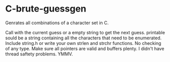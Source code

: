 # C-brute-guessgen
Genrates all combinations of a character set in C.

Call with the current guess or a empty string to get the next guess.
printable sould be a string containing all the characters that need to be enumerated.
Include string.h or write your own strlen and strchr functions.
No checking of any type. Make sure all pointers are valid and buffers plenty.
I didn't have thread saftety problems. YMMV.
